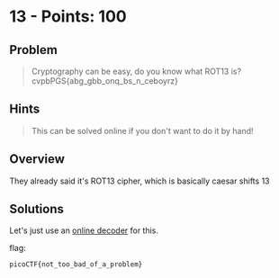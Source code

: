 # 13 - Points: 100

## Problem

> Cryptography can be easy, do you know what ROT13 is? cvpbPGS{abg_gbb_onq_bs_n_ceboyrz}

## Hints

> This can be solved online if you don't want to do it by hand!

## Overview

They already said it's ROT13 cipher, which is basically caesar shifts 13


## Solutions

Let's just use an [online decoder](https://cryptii.com/pipes/rot13-decoder) for this.

flag:
```
picoCTF{not_too_bad_of_a_problem}
```
